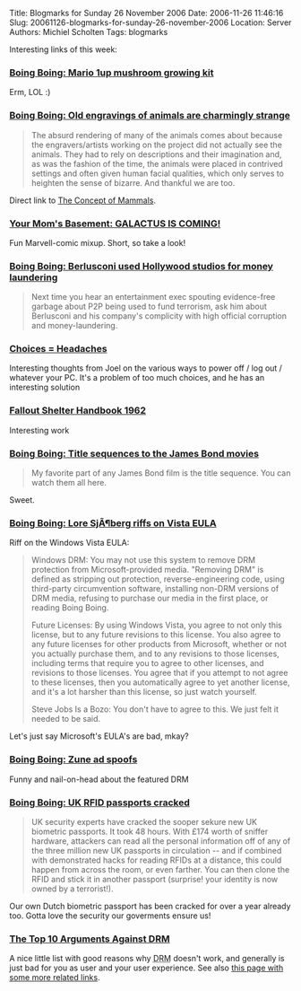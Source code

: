 Title: Blogmarks for Sunday 26 November 2006
Date: 2006-11-26 11:46:16
Slug: 20061126-blogmarks-for-sunday-26-november-2006
Location: Server
Authors: Michiel Scholten
Tags: blogmarks

<p>Interesting links of this week:</p>
<h3><a href="http://www.boingboing.net/2006/11/20/mario_1up_mushroom_g.html">Boing Boing: Mario 1up mushroom growing kit</a></h3>
<p>Erm, LOL :)</p>
<h3><a href="http://www.boingboing.net/2006/11/22/old_engravings_of_an.html">Boing Boing: Old engravings of animals are charmingly strange</a></h3>
<blockquote><p>The absurd rendering of many of the animals comes about because the engravers/artists working on the project did not actually see the animals. They had to rely on descriptions and their imagination and, as was the fashion of the time, the animals were placed in contrived settings and often given human facial qualities, which only serves to heighten the sense of bizarre. And thankful we are too.</p></blockquote>

<p>Direct link to <a href="http://bibliodyssey.blogspot.com/2006/11/concept-of-mammals.html">The Concept of Mammals</a>.</p>
<h3><a href="http://www.yourmomsbasement.com/archives/2006/11/galactus_is_com.html">Your Mom's Basement: GALACTUS IS COMING!</a></h3>
<p>Fun Marvell-comic mixup. Short, so take a look!</p>
<h3><a href="http://www.boingboing.net/2006/11/21/berlusconi_used_holl.html">Boing Boing: Berlusconi used Hollywood studios for money laundering</a></h3>
<blockquote><p>Next time you hear an entertainment exec spouting evidence-free garbage about P2P being used to fund terrorism, ask him about Berlusconi and his company's complicity with high official corruption and money-laundering.</p></blockquote>
<h3><a href="http://www.joelonsoftware.com/items/2006/11/21.html">Choices = Headaches</a></h3>
<p>Interesting thoughts from Joel on the various ways to power off / log out / whatever your PC. It's a problem of too much choices, and he has an interesting solution</p>
<h3><a href="http://wardomatic.blogspot.com/2006/11/fallout-shelter-handbook-1962.html">Fallout Shelter Handbook 1962</a></h3>
<p>Interesting work</p>
<h3><a href="http://www.boingboing.net/2006/11/21/title_sequences_to_t.html">Boing Boing: Title sequences to the James Bond movies</a></h3>
<blockquote><p>My favorite part of any James Bond film is the title sequence. You can watch them all here.</p></blockquote>

<p>Sweet.</p>
<h3><a href="http://www.boingboing.net/2006/11/08/lore_sjaberg_riffs_o.html">Boing Boing: Lore SjÃ¶berg riffs on Vista EULA</a></h3>
<p>Riff on the Windows Vista EULA:</p>
<blockquote><p>Windows DRM: You may not use this system to remove DRM protection from Microsoft-provided media. "Removing DRM" is defined as stripping out protection, reverse-engineering code, using third-party circumvention software, installing non-DRM versions of DRM media, refusing to purchase our media in the first place, or reading Boing Boing.</p>
<p>Future Licenses: By using Windows Vista, you agree to not only this license, but to any future revisions to this license. You also agree to any future licenses for other products from Microsoft, whether or not you actually purchase them, and to any revisions to those licenses, including terms that require you to agree to other licenses, and revisions to those licenses. You agree that if you attempt to not agree to these licenses, then you automatically agree to yet another license, and it's a lot harsher than this license, so just watch yourself.</p>
<p>Steve Jobs Is a Bozo: You don't have to agree to this. We just felt it needed to be said.</p></blockquote>
<p>Let's just say Microsoft's EULA's are bad, mkay?</p>
<h3><a href="http://www.boingboing.net/2006/11/17/zune_ad_spoofs.html">Boing Boing: Zune ad spoofs</a></h3>
<p>Funny and nail-on-head about the featured DRM</p>
<h3><a href="http://www.boingboing.net/2006/11/17/uk_rfid_passports_cr.html">Boing Boing: UK RFID passports cracked</a></h3>
<blockquote><p>UK security experts have cracked the sooper sekure new UK biometric passports. It took 48 hours. With &pound;174 worth of sniffer hardware, attackers can read all the personal information off of any of the three million new UK passports in circulation -- and if combined with demonstrated hacks for reading RFIDs at a distance, this could happen from across the room, or even farther. You can then clone the RFID and stick it in another passport (surprise! your identity is now owned by a terrorist!).</p></blockquote>

<p>Our own Dutch biometric passport has been cracked for over a year already too. Gotta love the security our goverments ensure us!</p>
<h3><a href="http://www.learnoutloud.com/content/blog/archives/2006/11/the_top_10_argu.html">The Top 10 Arguments Against DRM</a></h3>
<p>A nice little list with good reasons why <acronym title="Digital Rights Management">DRM</acronym> doesn't work, and generally is just bad for you as user and your user experience. See also <a href="http://www.dissociatedpress.net/2006/11/20/10-arguments-against-drm/">this page with some more related links</a>.</p>
